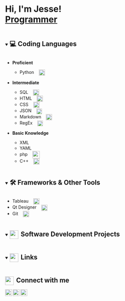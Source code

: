 <h1>Hi, I'm Jesse! <br/><a href="https://github.com/J-Housel">Programmer</a></h1>
<details open>
<summary><h2 style="display:inline-block">💻 Coding Languages</h2></summary>

- <b>Proficient</b>
    - Python &nbsp;&nbsp;&nbsp;<img align="center" height="20px" src="https://img.icons8.com/?size=100&id=l75OEUJkPAk4&format=png&color=000000">

- <b>Intermediate</b>
    - SQL &nbsp;&nbsp;&nbsp;<img align="center" height="20px" src="https://img.icons8.com/?size=100&id=vR6XrZzQr1CN&format=png&color=000000">
    - HTML &nbsp;&nbsp;&nbsp;<img align="center" height="20px" src="https://img.icons8.com/?size=100&id=v8RpPQUwv0N8&format=png&color=000000">
    - CSS &nbsp;&nbsp;&nbsp;<img align="center" height="20px" src="https://img.icons8.com/?size=100&id=7gdY5qNXaKC0&format=png&color=000000">
    - JSON &nbsp;&nbsp;&nbsp;<img align="center" height="18px" src="https://assets-global.website-files.com/5aa7081220a301f2a3644f3b/5f493b167e5dc864a0265b30_json-logo.png">
    - Markdown &nbsp;&nbsp;&nbsp;<img align="center" height="20px" src="https://img.icons8.com/?size=100&id=45065&format=png&color=000000">
    - RegEx &nbsp;&nbsp;&nbsp;<img align="center" height="18px" src="https://img.icons8.com/?size=100&id=4swbi_BZ7hlw&format=png&color=000000">

- <b>Basic Knowledge</b>

    - XML &nbsp;&nbsp;&nbsp;<img align="center" height="16px" src="https://media2.dev.to/dynamic/image/width=1600,height=900,fit=cover,gravity=auto,format=auto/https%3A%2F%2Fdev-to-uploads.s3.amazonaws.com%2Fi%2Fe94hns2sfpky4ott3ic6.png">
    - YAML &nbsp;&nbsp;&nbsp;<img align="center" height="16px" src="https://encrypted-tbn0.gstatic.com/images?q=tbn:ANd9GcSqz5d5FEg02C8g9HXHfrbhACgzaUPshYDi3Q&s">
    - php &nbsp;&nbsp;&nbsp;<img align="center" height="24px" src="https://img.icons8.com/?size=100&id=UGYn5TapNioV&format=png&color=000000">
    - C++ &nbsp;&nbsp;&nbsp;<img align="center" height="20px" src="https://img.icons8.com/?size=100&id=7auNjcbYzj5E&format=png&color=000000">
</details>
<details open>
<summary><h2 style="display:inline-block">🛠️ Frameworks & Other Tools</h2></summary>

   - Tableau &nbsp;&nbsp;&nbsp;<img align="center" height="20px" src="https://img.icons8.com/?size=100&id=9Kvi1p1F0tUo&format=png&color=000000">
   - Qt Designer &nbsp;&nbsp;&nbsp;<img align="center" height="20px" src="https://www.svgrepo.com/show/354243/qt.svg">
  - Git &nbsp;&nbsp;&nbsp;<img align="center" height="20px" src="https://static-00.iconduck.com/assets.00/git-icon-2048x2048-juzdf1l5.png">
</details>
<details open>
<summary><h2 style="display:inline-block"><img style="cen_img" align="left" width="28px" src="https://img.icons8.com/?size=100&id=UVQTFk728g0D&format=png&color=000000">&nbsp;Software Development Projects</h2></summary>

</details>
<details open>
<summary><h2 style="display:inline-block"><img align="left" width="28x" src="https://img.icons8.com/?size=100&id=0AciDGTxkuUh&format=png&color=000000">&nbsp;Links</h2></summary>

</details>
<h2><img align="left" width="28px" src="https://img.icons8.com/?size=100&id=GiHNxwe2ZmsA&format=png&color=000000" />&nbsp;Connect with me</h2>

[<img align="left" alt="JesseHousel | LinkedIn" width="22px" src="https://img.icons8.com/?size=100&id=13930&format=png&color=000000" />][linkedin]
[<img align="left" alt="JesseHousel | X" width="22px" src="https://img.icons8.com/?size=100&id=yoQabS8l0qpr&format=png&color=000000" />][thex]
[<img align="left" alt="JesseHousel | LinkedIn" width="22px" src="https://img.icons8.com/?size=100&id=JeO1Kv9jsmLr&format=png&color=000000" />][email]

[thex]: https://x.com/JesseHousel
[linkedin]: https://www.linkedin.com/in/jesse-housel/
[email]: mailto:jhouselprog@gmail.com
